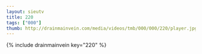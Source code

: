 ```yaml
--- 
layout: sieutv
title: 220
tags: ["000"]
thumb: http://drainmainvein.com/media/videos/tmb/000/000/220/player.jpg
---
```

{% include drainmainvein key="220" %} 
